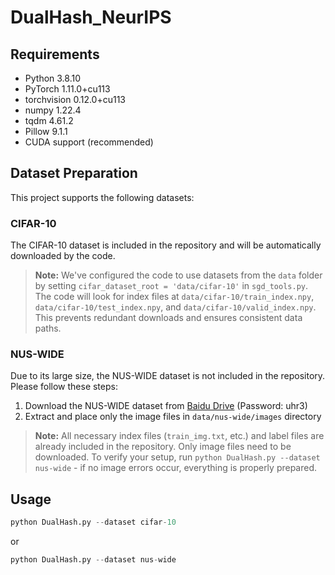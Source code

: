 # DualHash_NeurIPS

## Requirements
- Python 3.8.10
- PyTorch 1.11.0+cu113
- torchvision 0.12.0+cu113
- numpy 1.22.4
- tqdm 4.61.2
- Pillow 9.1.1
- CUDA support (recommended)

## Dataset Preparation
This project supports the following datasets:

### CIFAR-10
The CIFAR-10 dataset is included in the repository and will be automatically downloaded by the code.

> **Note:** We've configured the code to use datasets from the `data` folder by setting `cifar_dataset_root = 'data/cifar-10'` in `sgd_tools.py`. The code will look for index files at `data/cifar-10/train_index.npy`, `data/cifar-10/test_index.npy`, and `data/cifar-10/valid_index.npy`. This prevents redundant downloads and ensures consistent data paths.

### NUS-WIDE
Due to its large size, the NUS-WIDE dataset is not included in the repository. Please follow these steps:

1. Download the NUS-WIDE dataset from [Baidu Drive](https://pan.baidu.com/s/1f9mKXE2T8XpIq8p7y8Fa6Q) (Password: uhr3)
2. Extract and place only the image files in `data/nus-wide/images` directory

> **Note:** All necessary index files (`train_img.txt`, etc.) and label files are already included in the repository. Only image files need to be downloaded. To verify your setup, run `python DualHash.py --dataset nus-wide` - if no image errors occur, everything is properly prepared.

## Usage
``` python
python DualHash.py --dataset cifar-10
```
or

```python
python DualHash.py --dataset nus-wide
```